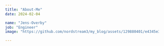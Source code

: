 ```yaml
---
title: "About-Me"
date: 2024-02-04

name: "Jens-Overby"
job: "Engineer"
image: "https://github.com/nordstream3/my_blog/assets/129880401/e4345e31-9cc8-48a1-9788-88d4e89bb11d"

---
```

